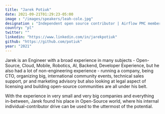 ```yaml
---
title: "Jarek Potiuk"
date: 2021-09-21T01:29:23-05:00
image : "/images/speakers/leah-cole.jpg"
designation : "Independent open source contributor | Airflow PMC member"
country: "pl"
twitter: ""
linkedin: "https://www.linkedin.com/in/jarekpotiuk"
github: "https://github.com/potiuk"
year: "2021"
---
```


Jarek is an Engineer with a broad experience in many subjects - Open-Source, Cloud, Mobile, Robotics, AI, Backend, Developer Experience, but he also had a lot of non-engineering experience - running a company, being CTO, organizing big, international community events, technical sales support, pr and marketing advisory but also looking at legal aspect of licensing and building open-source communities are all under his belt.

With the experience in very small and very big companies and everything in-between, Jarek found his place in Open-Source world, where his internal individual-contributor drive can be used to the uttermost of the potential.